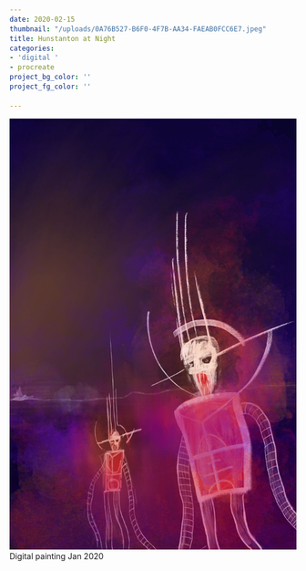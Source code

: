 ```yaml
---
date: 2020-02-15
thumbnail: "/uploads/0A76B527-B6F0-4F7B-AA34-FAEAB0FCC6E7.jpeg"
title: Hunstanton at Night
categories:
- 'digital '
- procreate
project_bg_color: ''
project_fg_color: ''

---
```

![](/uploads/9B7DA5D1-0749-4FA0-9095-D82907B8465D.jpeg)  
Digital painting  Jan 2020